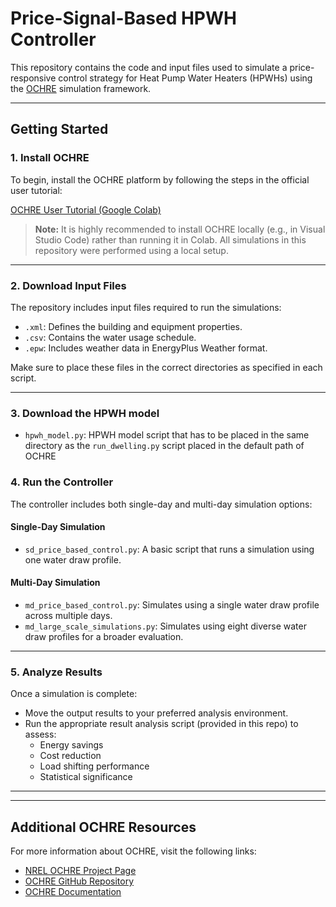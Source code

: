 # Price-Signal-Based HPWH Controller

This repository contains the code and input files used to simulate a price-responsive control strategy for Heat Pump Water Heaters (HPWHs) using the [OCHRE](https://github.com/NREL/OCHRE) simulation framework.

---

## Getting Started

### 1. Install OCHRE

To begin, install the OCHRE platform by following the steps in the official user tutorial:

[OCHRE User Tutorial (Google Colab)](https://colab.research.google.com/github/NREL/OCHRE/blob/main/notebook/user_tutorial.ipynb)

> **Note:** It is highly recommended to install OCHRE locally (e.g., in Visual Studio Code) rather than running it in Colab. All simulations in this repository were performed using a local setup.

---

### 2. Download Input Files

The repository includes input files required to run the simulations:

- `.xml`: Defines the building and equipment properties.
- `.csv`: Contains the water usage schedule.
- `.epw`: Includes weather data in EnergyPlus Weather format.

Make sure to place these files in the correct directories as specified in each script.

---
### 3. Download the HPWH model
-  `hpwh_model.py`: HPWH model script that has to be placed in the same directory as the `run_dwelling.py` script placed in the default path of OCHRE


### 4. Run the Controller

The controller includes both single-day and multi-day simulation options:

#### Single-Day Simulation
-  `sd_price_based_control.py`: A basic script that runs a simulation using one water draw profile.

#### Multi-Day Simulation
- `md_price_based_control.py`: Simulates using a single water draw profile across multiple days.
- `md_large_scale_simulations.py`: Simulates using eight diverse water draw profiles for a broader evaluation.

---

### 5. Analyze Results

Once a simulation is complete:

- Move the output results to your preferred analysis environment.
- Run the appropriate result analysis script (provided in this repo) to assess:
  - Energy savings
  - Cost reduction
  - Load shifting performance
  - Statistical significance

---

---

## Additional OCHRE Resources

For more information about OCHRE, visit the following links:

-  [NREL OCHRE Project Page](https://www.nrel.gov/grid/ochre)
-  [OCHRE GitHub Repository](https://github.com/NREL/OCHRE)
-  [OCHRE Documentation](https://ochre-nrel.readthedocs.io/en/latest/index.html)

